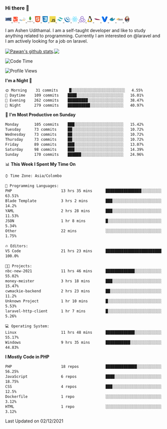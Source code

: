 ### Hi there 👋

<a align="center" href="https://github.com/ashenud"> <img width="20px" src="https://raw.githubusercontent.com/devicons/devicon/master/icons/php/php-original.svg" alt="ashenud: PHP" /> <img width="18px" src="https://raw.githubusercontent.com/devicons/devicon/master/icons/laravel/laravel-plain-wordmark.svg" alt="ashenud: Laravel" /> <img width="20px" src="https://raw.githubusercontent.com/devicons/devicon/master/icons/mysql/mysql-original-wordmark.svg" alt="ashenud: MySQL" /> <img width="20px" src="https://raw.githubusercontent.com/devicons/devicon/master/icons/mongodb/mongodb-original-wordmark.svg" alt="ashenud: mongoDB" />  <img width="20px" src="https://raw.githubusercontent.com/devicons/devicon/master/icons/html5/html5-original.svg" alt="ashenud: HTML5" /> <img width="20px" src="https://raw.githubusercontent.com/devicons/devicon/master/icons/css3/css3-original.svg" alt="ashenud: CSS3" /> <img width="20px" src="https://raw.githubusercontent.com/devicons/devicon/master/icons/javascript/javascript-original.svg" alt="ashenud: Javascript" /> <img width="20px" src="https://raw.githubusercontent.com/devicons/devicon/master/icons/tailwindcss/tailwindcss-plain.svg" alt="ashenud: Tailwindcss" /> <img width="20px" src="https://raw.githubusercontent.com/devicons/devicon/master/icons/jquery/jquery-original.svg" alt="ashenud: Jquery" /> <img width="20px" src="https://raw.githubusercontent.com/devicons/devicon/master/icons/react/react-original.svg" alt="ashenud: React" /> <img width="20px" src="https://raw.githubusercontent.com/devicons/devicon/master/icons/redux/redux-original.svg" alt="ashenud: Redux" /> <img width="20px" src="https://raw.githubusercontent.com/devicons/devicon/master/icons/linux/linux-original.svg" alt="ashenud: Linux" /> <img width="20px" src="https://raw.githubusercontent.com/devicons/devicon/master/icons/apache/apache-original.svg" alt="ashenud: Apache" /> <img width="20px" src="https://raw.githubusercontent.com/devicons/devicon/master/icons/vagrant/vagrant-original.svg" alt="ashenud: Vagrant" /> <img width="20px" src="https://raw.githubusercontent.com/devicons/devicon/master/icons/docker/docker-original.svg" alt="ashenud: Docker" /> <img width="20px" src="https://raw.githubusercontent.com/devicons/devicon/master/icons/amazonwebservices/amazonwebservices-original-wordmark.svg" alt="ashenud: AWS" /> <img width="20px" src="https://raw.githubusercontent.com/devicons/devicon/master/icons/jenkins/jenkins-original.svg" alt="ashenud: Jenkins" /> </a>

I am Ashen Udithamal. I am a self-taught developer and like to study anything related to programming. Currently I am interested on @laravel and I am actively looking for a job on laravel.

<a href="https://github.com/ashenud">
    <img height="150px" align="center" src="https://github-readme-stats.vercel.app/api?username=ashenud&show_icons=true&theme=nord&line_height=27" alt="Pawan's github stats"/>
</a>
<a href="https://github.com/ashenud">
    <img height="150px" align="center" src="https://github-readme-stats.vercel.app/api/top-langs/?username=ashenud&theme=nord&layout=compact&langs_count=6" />
</a>

<!--START_SECTION:waka-->
![Code Time](http://img.shields.io/badge/Code%20Time-176%20hrs%2051%20mins-blue)

![Profile Views](http://img.shields.io/badge/Profile%20Views-25-blue)

**I'm a Night 🦉** 

```text
🌞 Morning    31 commits     █░░░░░░░░░░░░░░░░░░░░░░░░   4.55% 
🌆 Daytime    109 commits    ████░░░░░░░░░░░░░░░░░░░░░   16.01% 
🌃 Evening    262 commits    █████████░░░░░░░░░░░░░░░░   38.47% 
🌙 Night      279 commits    ██████████░░░░░░░░░░░░░░░   40.97%

```
📅 **I'm Most Productive on Sunday** 

```text
Monday       105 commits    ███░░░░░░░░░░░░░░░░░░░░░░   15.42% 
Tuesday      73 commits     ██░░░░░░░░░░░░░░░░░░░░░░░   10.72% 
Wednesday    73 commits     ██░░░░░░░░░░░░░░░░░░░░░░░   10.72% 
Thursday     73 commits     ██░░░░░░░░░░░░░░░░░░░░░░░   10.72% 
Friday       89 commits     ███░░░░░░░░░░░░░░░░░░░░░░   13.07% 
Saturday     98 commits     ███░░░░░░░░░░░░░░░░░░░░░░   14.39% 
Sunday       170 commits    ██████░░░░░░░░░░░░░░░░░░░   24.96%

```


📊 **This Week I Spent My Time On** 

```text
⌚︎ Time Zone: Asia/Colombo

💬 Programming Languages: 
PHP                      13 hrs 35 mins      ████████████████░░░░░░░░░   63.51% 
Blade Template           3 hrs 2 mins        ███░░░░░░░░░░░░░░░░░░░░░░   14.2% 
YAML                     2 hrs 28 mins       ███░░░░░░░░░░░░░░░░░░░░░░   11.53% 
JSON                     1 hr 8 mins         █░░░░░░░░░░░░░░░░░░░░░░░░   5.34% 
Other                    22 mins             ░░░░░░░░░░░░░░░░░░░░░░░░░   1.75%

🔥 Editors: 
VS Code                  21 hrs 23 mins      █████████████████████████   100.0%

🐱‍💻 Projects: 
nbc-new-2021             11 hrs 46 mins      █████████████░░░░░░░░░░░░   55.02% 
money-meister            3 hrs 18 mins       ███░░░░░░░░░░░░░░░░░░░░░░   15.47% 
cwmackie-backend         2 hrs 23 mins       ██░░░░░░░░░░░░░░░░░░░░░░░   11.2% 
Unknown Project          1 hr 10 mins        █░░░░░░░░░░░░░░░░░░░░░░░░   5.53% 
laravel-http-client      1 hr 7 mins         █░░░░░░░░░░░░░░░░░░░░░░░░   5.26%

💻 Operating System: 
Linux                    11 hrs 48 mins      █████████████░░░░░░░░░░░░   55.17% 
Windows                  9 hrs 35 mins       ███████████░░░░░░░░░░░░░░   44.83%

```

**I Mostly Code in PHP** 

```text
PHP                      18 repos            ██████████████░░░░░░░░░░░   56.25% 
JavaScript               6 repos             ████░░░░░░░░░░░░░░░░░░░░░   18.75% 
CSS                      4 repos             ███░░░░░░░░░░░░░░░░░░░░░░   12.5% 
Dockerfile               1 repo              ░░░░░░░░░░░░░░░░░░░░░░░░░   3.12% 
HTML                     1 repo              ░░░░░░░░░░░░░░░░░░░░░░░░░   3.12%

```



 Last Updated on 02/12/2021
<!--END_SECTION:waka-->
